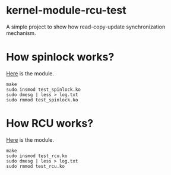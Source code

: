 kernel-module-rcu-test
======================

A simple project to show how read-copy-update synchronization mechanism.

How spinlock works?
===================

[Here](./kernel-module-spinlock-test/) is the module.

```
make
sudo insmod test_spinlock.ko
sudo dmesg | less > log.txt
sudo rmmod test_spinlock.ko
```

How RCU works?
==============

[Here](./kernel-module-rcu-starter/) is the module.

```
make
sudo insmod test_rcu.ko
sudo dmesg | less > log.txt
sudo rmmod test_rcu.ko
```